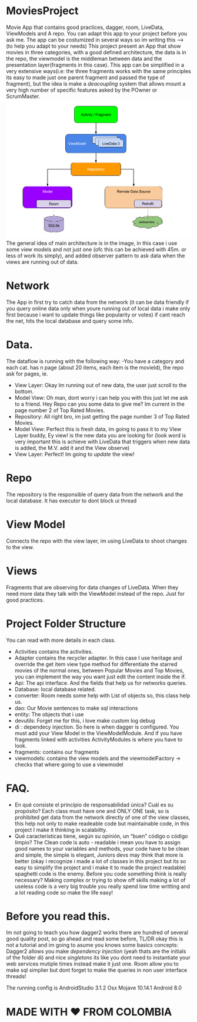 # MoviesProject
Movie App that contains good practices, dagger, room, LiveData, ViewModels and A repo.
You can adapt this app to your project before you ask me.
The app can be costumized in several ways so im writing this --> (to help you adapt to your needs)
This project present an App that show movies in three categories, with a good defined architecture, the data is in the repo, the viewmodel is the middleman between data and the presentation layer(fragments in this case).
This app can be simplified in a very extensive ways(i.e: the three fragments works with the same principles its easy to made just one parent fragment and passed the type of fragment), but the idea is make a *deacoupling* system that allows mount a very high number of specific features asked by the POwner or ScrumMaster.
![architecture](final-architecture.png)
The general idea of main architecture is in the image, in this case i use some view models and not just one (ofc this can be achieved with 45m. or less of work its simply), and added observer pattern to ask data when the views are running out of data.

# Network
The App in first try to catch data from the network (it can be data friendly if you query online data only when youre running out of local data i make only first because i want to update things like popularity or votes) if cant reach the net, hits the local database and query some info.

# Data.
The dataflow is running with the following way:
  -You have a category and each cat. has n page (about 20 items, each item is the movieId), the repo ask for pages, ie. <br />
   - View Layer: Okay Im running out of new data, the user just scroll to the bottom. <br />
   - Model View: Oh man, dont worry i can help you with this just let me ask to a friend. Hey Repo can you some data to give me? Im current in the page number 2 of Top Rated Movies. <br />
   - Repository: All right bro, im just getting the page number 3 of Top Rated Movies. <br />
   - Model View: Perfect this is fresh data, im going to pass it to my View Layer buddy, Ey view!  is the new data you are looking for (look word is very important this is achieve with LiveData that triggers when new data is added, the M.V. add it and the View observe) <br />
   - View Layer: Perfect! Im going to *update* the view! <br />

# Repo
The repository is the responsible of query data from the network and the local database. It has executor to dont block ui thread 
# View Model
Connects the repo with the view layer, im using LiveData to shoot changes to the view.
# Views
Fragments that are observing for data changes of LiveData. When they need more data they talk with the ViewModel instead of the repo. Just for good practices.

# Project Folder Structure

You can read with more details in each class.
 - Activities contains the activities.
 - Adapter contains the recycler adapter. In this case I use heritage and override the get item view type method for differentiate the starred movies of the normal ones, between Popular Movies and Top Movies, you can implement the way you want just edit the content inside the if.
 - Api: The api interface. And the fields that help us for networks queries.
 - Database: local database related.
  - converter: Room needs some help with List of objects so, this class help us.
  - dao: Our Movie sentences to make sql interactions
  - entity: The objects that i use 
 - devutils: Forget me for this, i love make custom log debug 
- di : dependecy injection. So here is when dagger is configured. You must add your View Model in the ViewModelModule. And if you have fragments linked with activities ActivityModules is where you have to look.
- fragments: contains our fragments
- viewmodels: contains the view models and the viewmodelFactory -> checks that where going to use a viewmodel 
  
# FAQ.
  - En qué consiste el principio de responsabilidad única? Cuál es su propósito?
    Each class must have one and ONLY ONE task, so  is prohibited get data from the network directly of one of the view classes, this help not only to make readeable code but maintainable code, in this project I make it thinking in scalability.
  - Qué características tiene, según su opinión, un “buen” código o código limpio?
    The Clean code is auto - readable i mean you have to assign good names to your variables and methods, your code have to be clean and simple, the simple is elegant, Juniors devs may think that more is better (okay i recognize i made a lot of classes in this project but its so easy to simplify the project and i make it to made the project readable)  spaghetti code is the enemy.
    Before you code something think is really necessary? Making complex or trying to show off skills making a lot of useless code is a very big trouble you really spend low time writting and a lot reading code so make the life easy!
# Before you read this.
Im not going to teach you how dagger2 works there are hundred of several good quality post, so go ahead and read some before, TL/DR okay this is not a tutorial and im going to asume you knows some basics concepts:
Dagger2 allows you make *dependency injection* (yeah thats are the initials of the folder di) and nice *singletons* its like you dont need to instantiate your web services mutiple times instead make it just one.
Room allow you to make sql simplier but dont forget to make the queries in non user interface threads!


The running config is AndroidStudio 3.1.2
Osx Mojave 10.14.1
Android 8.0
# MADE WITH  ❤️ FROM COLOMBIA
